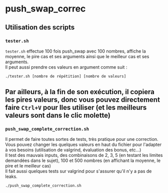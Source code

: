 # push_swap_correc

## Utilisation des scripts

### `tester.sh`

`tester.sh` effectue 100 fois push_swap avec 100 nombres, affiche la moyenne, le pire cas et ses arguments ainsi que le meilleur cas et ses arguments.  
Il peut aussi prendre ces valeurs en argument comme suit :
```sh
./tester.sh [nombre de répétition] [nombre de valeurs]
```
Par ailleurs, à la fin de son exécution, il copiera les pires valeurs, donc vous pouvez directement faire `Ctrl+V` pour lles utiliser (et les meilleurs valeurs sont dans le clic molette)
--------
### `push_swap_complete_correction.sh`

Il permet de faire toutes sortes de tests, très pratique pour une correction. Vous pouvez changer les quelques valeurs en haut du fichier pour l'adapter à vos besoins (utilisation de valgrind, évaluation des bonus, etc...)  
Il test des mauvais inputs, des combinaisons de 2, 3, 5 (en testant les limites demandées dans le sujet), 100 et 500 nombres (en affichant la moyenne, le pire et le meilleur cas)  
Il fait aussi quelques tests sur valgrind pour s'assurer qu'il n'y a pas de leaks.
```sh
./push_swap_complete_correction.sh
```
